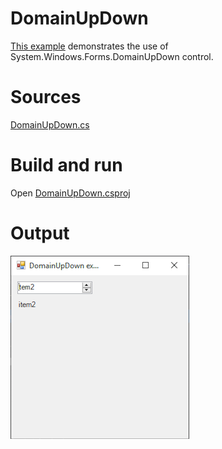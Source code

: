 # DomainUpDown

[This example](.) demonstrates the use of System.Windows.Forms.DomainUpDown control.

# Sources

[DomainUpDown.cs](DomainUpDown.cs)

# Build and run

Open [DomainUpDown.csproj](DomainUpDown.csproj)

# Output

![Screenshot](../../docs/Pictures/Forms/DomainUpDown.png)


